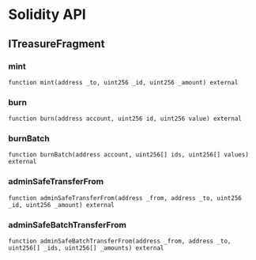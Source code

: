 # Solidity API

## ITreasureFragment

### mint

```solidity
function mint(address _to, uint256 _id, uint256 _amount) external
```

### burn

```solidity
function burn(address account, uint256 id, uint256 value) external
```

### burnBatch

```solidity
function burnBatch(address account, uint256[] ids, uint256[] values) external
```

### adminSafeTransferFrom

```solidity
function adminSafeTransferFrom(address _from, address _to, uint256 _id, uint256 _amount) external
```

### adminSafeBatchTransferFrom

```solidity
function adminSafeBatchTransferFrom(address _from, address _to, uint256[] _ids, uint256[] _amounts) external
```


